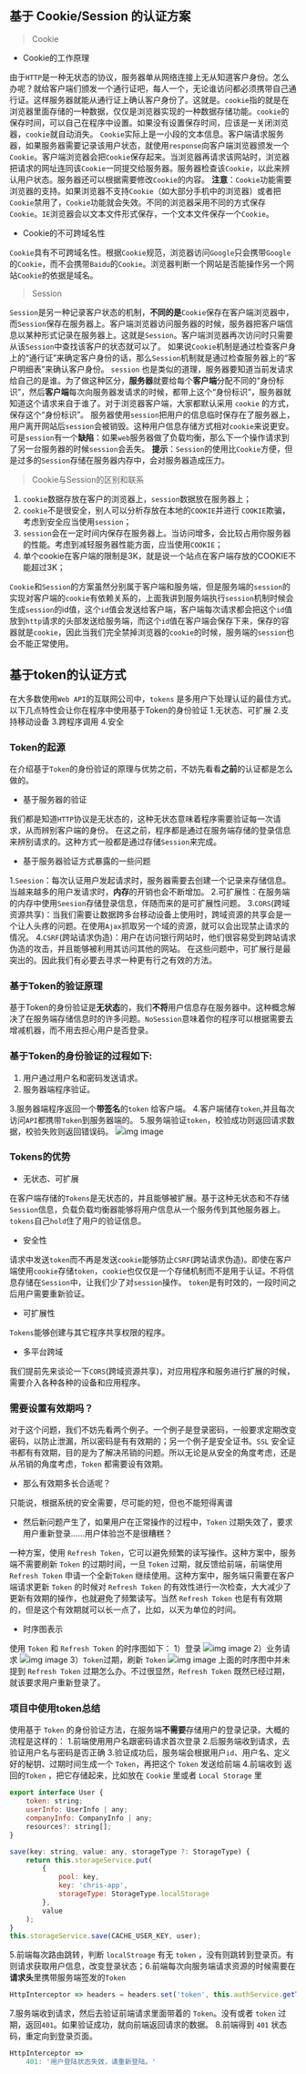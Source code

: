 ## 基于 Cookie/Session 的认证方案
> Cookie

- Cookie的工作原理

由于`HTTP`是一种无状态的协议，服务器单从网络连接上无从知道客户身份。怎么办呢？就给客户端们颁发一个通行证吧，每人一个，无论谁访问都必须携带自己通行证。这样服务器就能从通行证上确认客户身份了。这就是。`cookie`指的就是在浏览器里面存储的一种数据，仅仅是浏览器实现的一种数据存储功能。`cookie`的保存时间，可以自己在程序中设置。如果没有设置保存时间，应该是一关闭浏览器，`cookie`就自动消失。
`Cookie`实际上是一小段的文本信息。客户端请求服务器，如果服务器需要记录该用户状态，就使用`response`向客户端浏览器颁发一个`Cookie`。客户端浏览器会把`Cookie`保存起来。当浏览器再请求该网站时，浏览器把请求的网址连同该`Cookie`一同提交给服务器。服务器检查该`Cookie`，以此来辨认用户状态。服务器还可以根据需要修改`Cookie`的内容。
**注意**：`Cookie`功能需要浏览器的支持。如果浏览器不支持`Cookie`（如大部分手机中的浏览器）或者把`Cookie`禁用了，`Cookie`功能就会失效。不同的浏览器采用不同的方式保存`Cookie`。`IE`浏览器会以文本文件形式保存，一个文本文件保存一个`Cookie`。

- Cookie的不可跨域名性

`Cookie`具有不可跨域名性。根据`Cookie`规范，浏览器访问`Google`只会携带`Google`的`Cookie`，而不会携带`Baidu`的`Cookie`。浏览器判断一个网站是否能操作另一个网站`Cookie`的依据是域名。
> Session

`Session`是另一种记录客户状态的机制，**不同的是**`Cookie`保存在客户端浏览器中，而`Session`保存在服务器上。客户端浏览器访问服务器的时候，服务器把客户端信息以某种形式记录在服务器上。这就是`Session`。客户端浏览器再次访问时只需要从该`Session`中查找该客户的状态就可以了。
如果说`Cookie`机制是通过检查客户身上的“通行证”来确定客户身份的话，那么`Session`机制就是通过检查服务器上的“客户明细表”来确认客户身份。
`session` 也是类似的道理，服务器要知道当前发请求给自己的是谁。为了做这种区分，**服务器**就要给每个**客户端**分配不同的“身份标识”，然后**客户端**每次向服务器发请求的时候，都带上这个“身份标识”，服务器就知道这个请求来自于谁了。对于浏览器客户端，大家都默认采用 `cookie` 的方式，保存这个“身份标识”。
服务器使用`session`把用户的信息临时保存在了服务器上，用户离开网站后`session`会被销毁。这种用户信息存储方式相对`cookie`来说更安。
可是`session`有一个**缺陷**：如果`web`服务器做了负载均衡，那么下一个操作请求到了另一台服务器的时候`session`会丢失。
**提示**：`Session`的使用比`Cookie`方便，但是过多的`Session`存储在服务器内存中，会对服务器造成压力。
> Cookie与Session的区别和联系

1. `cookie`数据存放在客户的浏览器上，`session`数据放在服务器上；
1. `cookie`不是很安全，别人可以分析存放在本地的`COOKIE`并进行 `COOKIE`欺骗，考虑到安全应当使用`session`；
1. `session`会在一定时间内保存在服务器上。当访问增多，会比较占用你服务器的性能。考虑到减轻服务器性能方面，应当使用`COOKIE`；
1. 单个cookie在客户端的限制是3K，就是说一个站点在客户端存放的COOKIE不能超过3K；

`Cookie`和`Session`的方案虽然分别属于客户端和服务端，但是服务端的`session`的实现对客户端的`cookie`有依赖关系的，上面我讲到服务端执行`session`机制时候会生成`session`的id值，这个`id`值会发送给客户端，客户端每次请求都会把这个`id`值放到`http`请求的头部发送给服务端，而这个`id`值在客户端会保存下来，保存的容器就是`cookie`，因此当我们完全禁掉浏览器的`cookie`的时候，服务端的`session`也会不能正常使用。
## 基于token的认证方式
在大多数使用`Web API`的互联网公司中，`tokens` 是多用户下处理认证的最佳方式。
以下几点特性会让你在程序中使用基于Token的身份验证
1.无状态、可扩展
2.支持移动设备
3.跨程序调用
4.安全
### Token的起源
在介绍基于`Token`的身份验证的原理与优势之前，不妨先看看**之前**的认证都是怎么做的。

- 基于服务器的验证

我们都是知道`HTTP`协议是无状态的，这种无状态意味着程序需要验证每一次请求，从而辨别客户端的身份。
在这之前，程序都是通过在服务端存储的登录信息来辨别请求的。这种方式一般都是通过存储`Session`来完成。

- 基于服务器验证方式暴露的一些问题

1.`Seesion`：每次认证用户发起请求时，服务器需要去创建一个记录来存储信息。当越来越多的用户发请求时，**内存**的开销也会不断增加。
2.可扩展性：在服务端的内存中使用`Seesion`存储登录信息，伴随而来的是可扩展性问题。
3.`CORS`(跨域资源共享)：当我们需要让数据跨多台移动设备上使用时，跨域资源的共享会是一个让人头疼的问题。在使用`Ajax`抓取另一个域的资源，就可以会出现禁止请求的情况。
4.`CSRF`(跨站请求伪造)：用户在访问银行网站时，他们很容易受到跨站请求伪造的攻击，并且能够被利用其访问其他的网站。
在这些问题中，可扩展行是最突出的。因此我们有必要去寻求一种更有行之有效的方法。
### 基于Token的验证原理
基于Token的身份验证是**无状态**的，我们**不将**用户信息存在服务器中。这种概念解决了在服务端存储信息时的许多问题。`NoSession`意味着你的程序可以根据需要去增减机器，而不用去担心用户是否登录。
### 基于Token的身份验证的过程如下:

1. 用户通过用户名和密码发送请求。
1. 服务器端程序验证。

3.服务器端程序返回一个**带签名**的`token` 给客户端。
4.客户端储存`token`,并且每次访问`API`都携带`Token`到服务器端的。
5.服务端验证`token`，校验成功则返回请求数据，校验失败则返回错误码。
![](https://cdn.nlark.com/yuque/0/2021/webp/2932826/1616566907706-6fede40d-60ab-4352-8f71-c5f13b515606.webp#align=left&display=inline&height=538&margin=%5Bobject%20Object%5D&originHeight=523&originWidth=639&size=0&status=done&style=none&width=657)img
image
### Tokens的优势

- 无状态、可扩展

在客户端存储的`Tokens`是无状态的，并且能够被扩展。基于这种无状态和不存储`Session`信息，负载负载均衡器能够将用户信息从一个服务传到其他服务器上。`tokens`自己`hold`住了用户的验证信息。

- 安全性

请求中发送`token`而不再是发送`cookie`能够防止`CSRF`(跨站请求伪造)。即使在客户端使用`cookie`存储`token`，`cookie`也仅仅是一个存储机制而不是用于认证。不将信息存储在`Session`中，让我们少了对`session`操作。
`token`是有时效的，一段时间之后用户需要重新验证。

- 可扩展性

`Tokens`能够创建与其它程序共享权限的程序。

- 多平台跨域

我们提前先来谈论一下`CORS`(跨域资源共享)，对应用程序和服务进行扩展的时候，需要介入各种各种的设备和应用程序。
### 需要设置有效期吗？
对于这个问题，我们不妨先看两个例子。一个例子是登录密码，一般要求定期改变密码，以防止泄漏，所以密码是有有效期的；另一个例子是安全证书。`SSL` 安全证书都有有效期，目的是为了解决吊销的问题。所以无论是从安全的角度考虑，还是从吊销的角度考虑，`Token` 都需要设有效期。

- 那么有效期多长合适呢？

只能说，根据系统的安全需要，尽可能的短，但也不能短得离谱

- 然后新问题产生了，如果用户在正常操作的过程中，`Token` 过期失效了，要求用户重新登录……用户体验岂不是很糟糕？

一种方案，使用 `Refresh Token`，它可以避免频繁的读写操作。这种方案中，服务端不需要刷新 `Token` 的过期时间，一旦 `Token` 过期，就反馈给前端，前端使用 `Refresh Token` 申请一个全新`Token` 继续使用。这种方案中，服务端只需要在客户端请求更新 `Token` 的时候对 `Refresh Token` 的有效性进行一次检查，大大减少了更新有效期的操作，也就避免了频繁读写。当然 `Refresh Token` 也是有有效期的，但是这个有效期就可以长一点了，比如，以天为单位的时间。

- 时序图表示

使用 `Token` 和 `Refresh Token` 的时序图如下：
1）登录
![](https://cdn.nlark.com/yuque/0/2021/webp/2932826/1616566907713-61a23460-a0e8-4108-81cd-9735e9689d67.webp#align=left&display=inline&height=383&margin=%5Bobject%20Object%5D&originHeight=373&originWidth=640&size=0&status=done&style=none&width=657)img
image
2）业务请求
![](https://cdn.nlark.com/yuque/0/2021/webp/2932826/1616566907669-dc02c749-51a7-4a91-847e-7db8cfe25e29.webp#align=left&display=inline&height=377&margin=%5Bobject%20Object%5D&originHeight=293&originWidth=510&size=0&status=done&style=none&width=657)img
image
3）`Token`过期，刷新 `Token`
![](https://cdn.nlark.com/yuque/0/2021/webp/2932826/1616566907667-1573603e-212a-4d05-8a18-6db0feeac308.webp#align=left&display=inline&height=675&margin=%5Bobject%20Object%5D&originHeight=658&originWidth=640&size=0&status=done&style=none&width=657)img
image
上面的时序图中并未提到 `Refresh Token` 过期怎么办。不过很显然，`Refresh Token` 既然已经过期，就该要求用户重新登录了。
### 项目中使用token总结
使用基于 `Token` 的身份验证方法，在服务端**不需要**存储用户的登录记录。大概的流程是这样的：
1.前端使用用户名跟密码请求首次登录
2.后服务端收到请求，去验证用户名与密码是否正确
3.验证成功后，服务端会根据用户`id`、用户名、定义好的秘钥、过期时间生成一个 `Token`，再把这个 `Token` 发送给前端
4.前端收到 返回的`Token` ，把它存储起来，比如放在 `Cookie` 里或者 `Local Storage` 里
```javascript
export interface User {
    token: string;
    userInfo: UserInfo | any;
    companyInfo: CompanyInfo | any;
    resources?: string[];
}
```
```javascript
save(key: string, value: any, storageType ?: StorageType) {
    return this.storageService.put(
        {
            pool: key,
            key: 'chris-app',
            storageType: StorageType.localStorage
        },
        value
    );
}
this.storageService.save(CACHE_USER_KEY, user);
```
5.前端每次路由跳转，判断 `localStroage` 有无 `token` ，没有则跳转到登录页。有则请求获取用户信息，改变登录状态；6.前端每次向服务端请求资源的时候需要在**请求头**里携带服务端签发的`Token`
```javascript
HttpInterceptor => headers = headers.set('token', this.authService.getToken());
```
7.服务端收到请求，然后去验证前端请求里面带着的 `Token`。没有或者 `token` 过期，返回`401`。如果验证成功，就向前端返回请求的数据。
8.前端得到 `401` 状态码，重定向到登录页面。
```javascript
HttpInterceptor => 
    401: '用户登陆状态失效，请重新登陆。'
```
